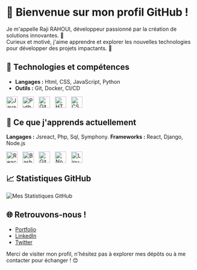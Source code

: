 # 👋 Bienvenue sur mon profil GitHub !

Je m'appelle Raji RAHOUI, développeur passionné par la création de solutions innovantes. 🚀  
Curieux et motivé, j'aime apprendre et explorer les nouvelles technologies pour développer des projets impactants. 🌟  

## 🔧 Technologies et compétences
- **Langages :** Html, CSS, JavaScript, Python
- **Outils :** Git, Docker, CI/CD

<img align="left" alt="JavaScript" width="30px" style="padding-right:10px;" src="https://cdn.jsdelivr.net/gh/devicons/devicon/icons/javascript/javascript-plain.svg" />
<img align="left" alt="Python" width="30px" style="padding-right:10px;" src="https://cdn.jsdelivr.net/gh/devicons/devicon/icons/python/python-plain.svg" />
<img align="left" alt="Git" width="30px" style="padding-right:10px;" src="https://cdn.jsdelivr.net/gh/devicons/devicon/icons/git/git-original.svg" />
<img align="left" alt="HTML" width="30px" style="padding-right:10px;" src="https://cdn.jsdelivr.net/gh/devicons/devicon/icons/html5/html5-plain.svg" />
<img align="left" alt="CSS" width="30px" style="padding-right:10px;" src="https://cdn.jsdelivr.net/gh/devicons/devicon/icons/css3/css3-plain.svg" />
<br />

#

## 🌱 Ce que j'apprends actuellement
  **Langages :** Jsreact, Php, Sql, Symphony.
  **Frameworks :** React, Django, Node.js

<img align="left" alt="React" width="30px" style="padding-right:10px;" src="https://cdn.jsdelivr.net/gh/devicons/devicon/icons/react/react-original.svg" />
<img align="left" alt="Bash" width="30px" style="padding-right:10px;" src="https://cdn.jsdelivr.net/gh/devicons/devicon/icons/bash/bash-original.svg" />
<img align="left" alt="GitHub" width="30px" style="padding-right:10px;" src="https://cdn.jsdelivr.net/gh/devicons/devicon/icons/github/github-original.svg" />
<img align="left" alt="NodeJS" width="30px" style="padding-right:10px;" src="https://cdn.jsdelivr.net/gh/devicons/devicon/icons/nodejs/nodejs-original.svg" />
<img align="left" alt="Linux" width="30px" style="padding-right:10px;" src="https://cdn.jsdelivr.net/gh/devicons/devicon/icons/linux/linux-original.svg" />
<br />

#

## 📈 Statistiques GitHub
![Mes Statistiques GitHub](https://github-readme-stats.vercel.app/api?username=Rajirahoui&show_icons=true&theme=radical)

## 🌐 Retrouvons-nous !
- [Portfolio](https://votre-portfolio.com)
- [LinkedIn](https://linkedin.com/in/votreprofil)
- [Twitter](https://twitter.com/votreprofil)

Merci de visiter mon profil, n'hésitez pas à explorer mes dépôts ou à me contacter pour échanger ! 😊
